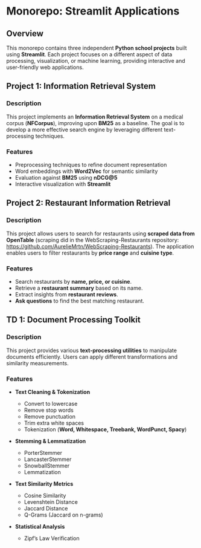 # Monorepo: Streamlit Applications

## Overview

This monorepo contains three independent **Python school projects** built using **Streamlit**. Each project focuses on a different aspect of data processing, visualization, or machine learning, providing interactive and user-friendly web applications.

## Project 1: Information Retrieval System
### Description
This project implements an **Information Retrieval System** on a medical corpus (**NFCorpus**), improving upon **BM25** as a baseline. The goal is to develop a more effective search engine by leveraging different text-processing techniques.

### Features
- Preprocessing techniques to refine document representation
- Word embeddings with **Word2Vec** for semantic similarity
- Evaluation against **BM25** using **nDCG@5**
- Interactive visualization with **Streamlit**

## Project 2: Restaurant Information Retrieval
### Description
This project allows users to search for restaurants using **scraped data from OpenTable** (scraping did in the WebScraping-Restaurants repository: https://github.com/AurelieMrtn/WebScraping-Restaurants). The application enables users to filter restaurants by **price range** and **cuisine type**.

### Features
- Search restaurants by **name, price, or cuisine**.
- Retrieve a **restaurant summary** based on its name.
- Extract insights from **restaurant reviews**.
- **Ask questions** to find the best matching restaurant.

## TD 1: Document Processing Toolkit
### Description
This project provides various **text-processing utilities** to manipulate documents efficiently. Users can apply different transformations and similarity measurements.

### Features
- **Text Cleaning & Tokenization**
  - Convert to lowercase
  - Remove stop words
  - Remove punctuation
  - Trim extra white spaces
  - Tokenization (**Word, Whitespace, Treebank, WordPunct, Spacy**)

- **Stemming & Lemmatization**
  - PorterStemmer
  - LancasterStemmer
  - SnowballStemmer
  - Lemmatization

- **Text Similarity Metrics**
  - Cosine Similarity
  - Levenshtein Distance
  - Jaccard Distance
  - Q-Grams (Jaccard on n-grams)

- **Statistical Analysis**
  - Zipf’s Law Verification


